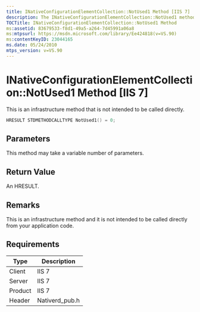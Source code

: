 ```yaml
---
title: INativeConfigurationElementCollection::NotUsed1 Method [IIS 7]
description: The INativeConfigurationElementCollection::NotUsed1 method [IIS 7] is an infrastructure method that is not intended to be called directly.
TOCTitle: INativeConfigurationElementCollection::NotUsed1 Method
ms:assetid: 83679533-f8d1-49a5-a264-7d45991a06a8
ms:mtpsurl: https://msdn.microsoft.com/library/Ee424818(v=VS.90)
ms:contentKeyID: 23044165
ms.date: 05/24/2010
mtps_version: v=VS.90
---
```


# INativeConfigurationElementCollection::NotUsed1 Method \[IIS 7\]

This is an infrastructure method that is not intended to be called directly.

```cpp
HRESULT STDMETHODCALLTYPE NotUsed1() = 0;
```

## Parameters

This method may take a variable number of parameters.

## Return Value

An HRESULT.

## Remarks

This is an infrastructure method and it is not intended to be called directly from your application code.

## Requirements

| Type | Description |
| --- | --- |
| Client | IIS 7 |
| Server | IIS 7 |
| Product | IIS 7 |
| Header | Nativerd_pub.h |
